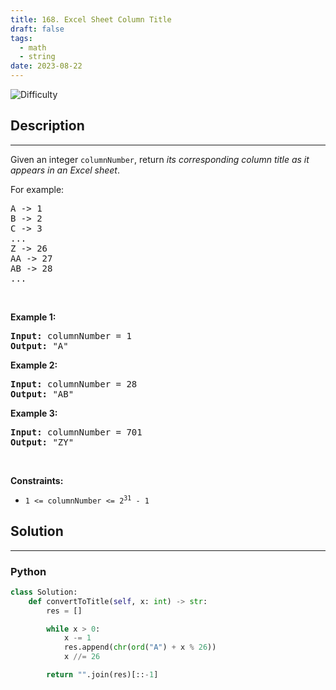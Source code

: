 ```yaml
---
title: 168. Excel Sheet Column Title
draft: false
tags: 
  - math
  - string
date: 2023-08-22
---
```


![Difficulty](https://img.shields.io/badge/Difficulty-Easy-blue.svg)

## Description

---
<p>Given an integer <code>columnNumber</code>, return <em>its corresponding column title as it appears in an Excel sheet</em>.</p>

<p>For example:</p>

<pre>
A -&gt; 1
B -&gt; 2
C -&gt; 3
...
Z -&gt; 26
AA -&gt; 27
AB -&gt; 28 
...
</pre>

<p>&nbsp;</p>
<p><strong class="example">Example 1:</strong></p>

<pre>
<strong>Input:</strong> columnNumber = 1
<strong>Output:</strong> &quot;A&quot;
</pre>

<p><strong class="example">Example 2:</strong></p>

<pre>
<strong>Input:</strong> columnNumber = 28
<strong>Output:</strong> &quot;AB&quot;
</pre>

<p><strong class="example">Example 3:</strong></p>

<pre>
<strong>Input:</strong> columnNumber = 701
<strong>Output:</strong> &quot;ZY&quot;
</pre>

<p>&nbsp;</p>
<p><strong>Constraints:</strong></p>

<ul>
	<li><code>1 &lt;= columnNumber &lt;= 2<sup>31</sup> - 1</code></li>
</ul>


## Solution

---
### Python
``` py title='excel-sheet-column-title'
class Solution:
    def convertToTitle(self, x: int) -> str:
        res = []

        while x > 0:
            x -= 1
            res.append(chr(ord("A") + x % 26))
            x //= 26

        return "".join(res)[::-1]

```

